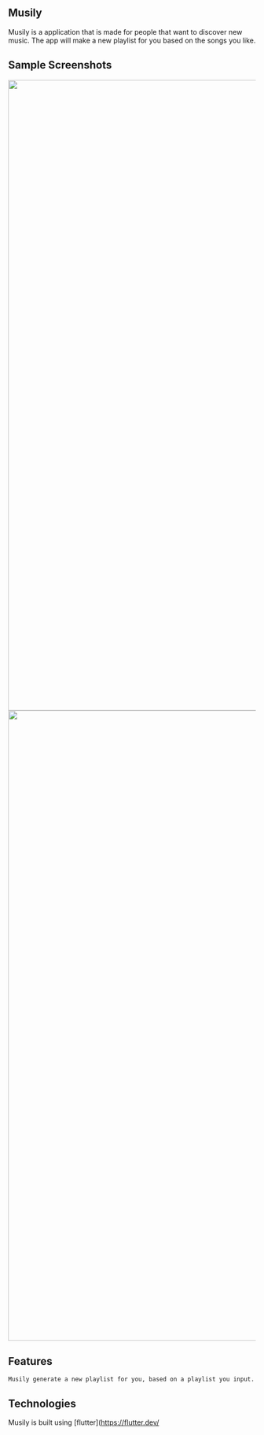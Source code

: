 ## Musily

Musily is a application that is made for people that want to discover new music. The app will make a new playlist for you based on the songs you like.

## Sample Screenshots

<img src="https://play-lh.googleusercontent.com/dfJrkFE7fFn578GQWYrgq6TQsmDstm8CfmMC0Lvs_yzcMt9d9gmWpsqToj1MVWldIXY=w2560-h1440-rw" width="1280">
<img src="https://play-lh.googleusercontent.com/oKwbqxen_PghENGKHwoNxB8Gptn3Acaajxw_n0Kf2ubvdV7ru_ooVSDN99pKr53qVrc=w2560-h1440-rw" width="1280">

## Features

	
    Musily generate a new playlist for you, based on a playlist you input.


## Technologies

Musily is built using [flutter](https://flutter.dev/